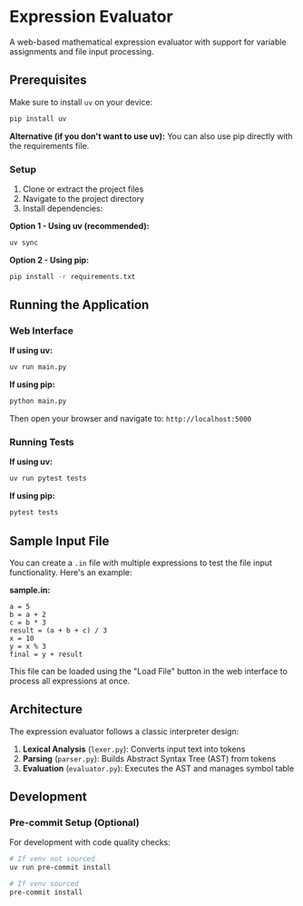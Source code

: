 # Expression Evaluator

A web-based mathematical expression evaluator with support for variable assignments and file input processing.

## Prerequisites

Make sure to install `uv` on your device:
```bash
pip install uv
```

**Alternative (if you don't want to use uv):** You can also use pip directly with the requirements file.

### Setup

1. Clone or extract the project files
2. Navigate to the project directory
3. Install dependencies:

**Option 1 - Using uv (recommended):**
```bash
uv sync
```

**Option 2 - Using pip:**
```bash
pip install -r requirements.txt
```

## Running the Application

### Web Interface

**If using uv:**
```bash
uv run main.py
```

**If using pip:**
```bash
python main.py
```

Then open your browser and navigate to: `http://localhost:5000`

### Running Tests

**If using uv:**
```bash
uv run pytest tests
```

**If using pip:**
```bash
pytest tests
```

## Sample Input File

You can create a `.in` file with multiple expressions to test the file input functionality. Here's an example:

**sample.in:**
```
a = 5
b = a + 2
c = b * 3
result = (a + b + c) / 3
x = 10
y = x % 3
final = y + result
```

This file can be loaded using the "Load File" button in the web interface to process all expressions at once.

## Architecture

The expression evaluator follows a classic interpreter design:

1. **Lexical Analysis** (`lexer.py`): Converts input text into tokens
2. **Parsing** (`parser.py`): Builds Abstract Syntax Tree (AST) from tokens
3. **Evaluation** (`evaluator.py`): Executes the AST and manages symbol table

## Development

### Pre-commit Setup (Optional)

For development with code quality checks:
```bash
# If venv not sourced
uv run pre-commit install

# If venv sourced
pre-commit install
```
